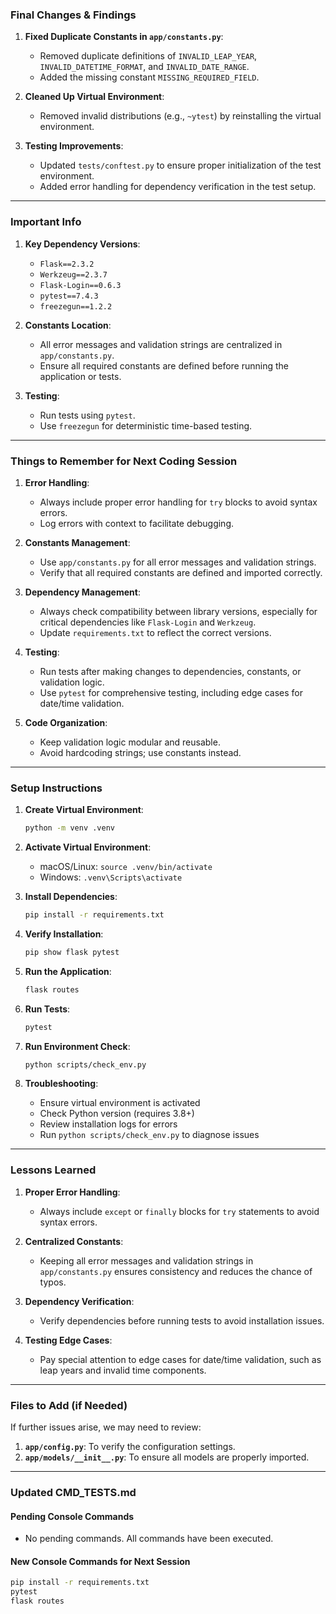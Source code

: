 ### **Final Changes & Findings**
1. **Fixed Duplicate Constants in `app/constants.py`**:
   - Removed duplicate definitions of `INVALID_LEAP_YEAR`, `INVALID_DATETIME_FORMAT`, and `INVALID_DATE_RANGE`.
   - Added the missing constant `MISSING_REQUIRED_FIELD`.

2. **Cleaned Up Virtual Environment**:
   - Removed invalid distributions (e.g., `~ytest`) by reinstalling the virtual environment.

3. **Testing Improvements**:
   - Updated `tests/conftest.py` to ensure proper initialization of the test environment.
   - Added error handling for dependency verification in the test setup.

---

### **Important Info**
1. **Key Dependency Versions**:
   - `Flask==2.3.2`
   - `Werkzeug==2.3.7`
   - `Flask-Login==0.6.3`
   - `pytest==7.4.3`
   - `freezegun==1.2.2`

2. **Constants Location**:
   - All error messages and validation strings are centralized in `app/constants.py`.
   - Ensure all required constants are defined before running the application or tests.

3. **Testing**:
   - Run tests using `pytest`.
   - Use `freezegun` for deterministic time-based testing.

---

### **Things to Remember for Next Coding Session**
1. **Error Handling**:
   - Always include proper error handling for `try` blocks to avoid syntax errors.
   - Log errors with context to facilitate debugging.

2. **Constants Management**:
   - Use `app/constants.py` for all error messages and validation strings.
   - Verify that all required constants are defined and imported correctly.

3. **Dependency Management**:
   - Always check compatibility between library versions, especially for critical dependencies like `Flask-Login` and `Werkzeug`.
   - Update `requirements.txt` to reflect the correct versions.

4. **Testing**:
   - Run tests after making changes to dependencies, constants, or validation logic.
   - Use `pytest` for comprehensive testing, including edge cases for date/time validation.

5. **Code Organization**:
   - Keep validation logic modular and reusable.
   - Avoid hardcoding strings; use constants instead.

---

### **Setup Instructions**
1. **Create Virtual Environment**:
   ```bash
   python -m venv .venv
   ```

2. **Activate Virtual Environment**:
   - macOS/Linux: `source .venv/bin/activate`
   - Windows: `.venv\Scripts\activate`

3. **Install Dependencies**:
   ```bash
   pip install -r requirements.txt
   ```

4. **Verify Installation**:
   ```bash
   pip show flask pytest
   ```

5. **Run the Application**:
   ```bash
   flask routes
   ```

6. **Run Tests**:
   ```bash
   pytest
   ```

7. **Run Environment Check**:
   ```bash
   python scripts/check_env.py
   ```

8. **Troubleshooting**:
   - Ensure virtual environment is activated
   - Check Python version (requires 3.8+)
   - Review installation logs for errors
   - Run `python scripts/check_env.py` to diagnose issues

---

### **Lessons Learned**
1. **Proper Error Handling**:
   - Always include `except` or `finally` blocks for `try` statements to avoid syntax errors.

2. **Centralized Constants**:
   - Keeping all error messages and validation strings in `app/constants.py` ensures consistency and reduces the chance of typos.

3. **Dependency Verification**:
   - Verify dependencies before running tests to avoid installation issues.

4. **Testing Edge Cases**:
   - Pay special attention to edge cases for date/time validation, such as leap years and invalid time components.

---

### **Files to Add (if Needed)**
If further issues arise, we may need to review:
1. **`app/config.py`**: To verify the configuration settings.
2. **`app/models/__init__.py`**: To ensure all models are properly imported.

---

### **Updated CMD_TESTS.md**
#### **Pending Console Commands**
- No pending commands. All commands have been executed.

#### **New Console Commands for Next Session**
```bash
pip install -r requirements.txt
pytest
flask routes
```
